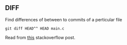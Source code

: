 DIFF
----

Find differences of between to commits of a perticular file

    git diff HEAD^^ HEAD main.c

Read from [this](1) stackoverflow post.

[1]:    http://stackoverflow.com/questions/3338126/git-how-to-diff-the-same-file-between-two-different-commits-on-the-same-branch



